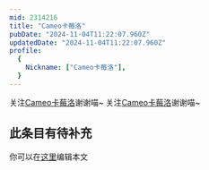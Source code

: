 ```yaml
---
mid: 2314216
title: "Cameo卡莓洛"
pubDate: "2024-11-04T11:22:07.960Z"
updatedDate: "2024-11-04T11:22:07.960Z"
profile:
  {
    Nickname: ["Cameo卡莓洛"],
  }
---
```


关注[Cameo卡莓洛](https://space.bilibili.com/2314216)谢谢喵~ 关注[Cameo卡莓洛](https://space.bilibili.com/2314216)谢谢喵~

## 此条目有待补充
你可以在[这里](https://github.com/Yuhanawa/VTuber.ICU/edit/master/src/content/v/Cameo卡莓洛/index.md)编辑本文
